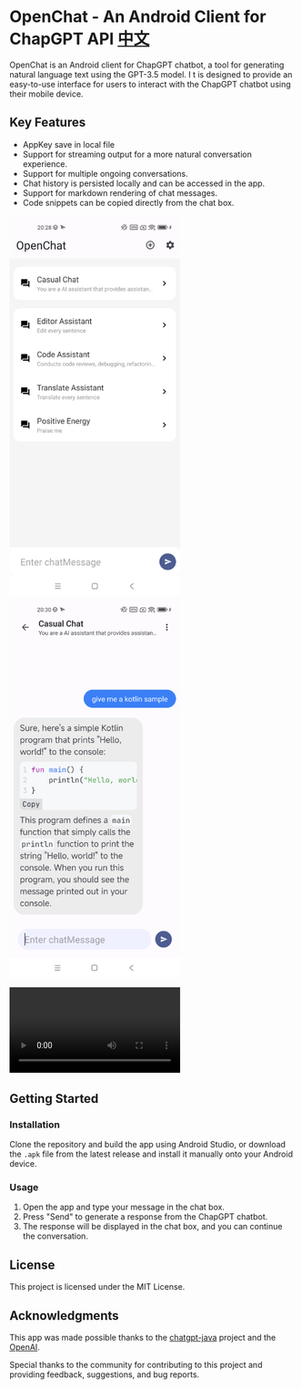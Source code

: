 # OpenChat - An Android Client for ChapGPT API [中文](CN.md)

OpenChat is an Android client for ChapGPT chatbot, a tool for generating natural language text using the GPT-3.5 model. 
I t is designed to provide an easy-to-use interface for users to interact with the ChapGPT chatbot using their mobile device.

## Key Features
- AppKey save in local file
- Support for streaming output for a more natural conversation experience.
- Support for multiple ongoing conversations.
- Chat history is persisted locally and can be accessed in the app.
- Support for markdown rendering of chat messages.
- Code snippets can be copied directly from the chat box.

<img src="doc/OpenChat-Main.png" alt="main" width="300" /></a>
<img src="doc/OpenChat-Chat.png" alt="chat" width="300" /></a>

<video src="https://user-images.githubusercontent.com/4972479/229124172-28901083-e1ba-491b-811e-ecc79d5182ce.mp4" width="300"/></a>


## Getting Started

### Installation

Clone the repository and build the app using Android Studio, or download the `.apk` file from the latest release and install it manually onto your Android device.

### Usage

1. Open the app and type your message in the chat box.
2. Press "Send" to generate a response from the ChapGPT chatbot.
3. The response will be displayed in the chat box, and you can continue the conversation.


## License
This project is licensed under the MIT License.

## Acknowledgments

This app was made possible thanks to the [chatgpt-java](https://github.com/Grt1228/chatgpt-java) project and the [OpenAI](https://platform.openai.com/docs/api-reference).

Special thanks to the community for contributing to this project and providing feedback, suggestions, and bug reports.
